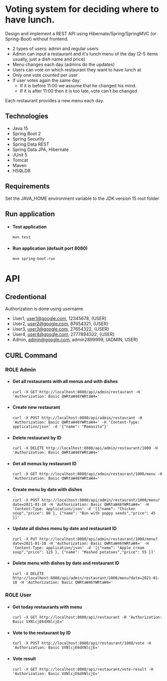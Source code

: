 
Voting system for deciding where to have lunch.
==

Design and implement a REST API using Hibernate/Spring/SpringMVC (or Spring-Boot) without frontend.

* 2 types of users: admin and regular users
* Admin can input a restaurant and it's lunch menu of the day (2-5 items usually, just a dish name and price)
* Menu changes each day (admins do the updates)
* Users can vote on which restaurant they want to have lunch at
* Only one vote counted per user
* If user votes again the same day:
  - If it is before 11:00 we assume that he changed his mind.
  - If it is after 11:00 then it is too late, vote can't be changed
    
Each restaurant provides a new menu each day.

## Technologies

* Java 15
* Spring Boot 2
* Spring Security
* Spring Data REST
* Spring Data JPA, Hibernate
* JUnit 5
* Tomcat
* Maven
* HSQLDB

## Requirements

Set the JAVA_HOME environment variable to the JDK version 15 root folder

## Run application

- #### Test application
  `mvn test`
  
- #### Run application (default port 8080)
  `mvn spring-boot:run`

# API
## Credentional

Authorization is done using username

* User1, user1@google.com, 12345678, {USER}
* User2, user2@google.com, 87654321, {USER}
* User3, user3@google.com, 27654322, {USER}
* User4, user4@google.com, 2777894322, {USER}
* Admin, admin@google.com, admin2899999, {ADMIN, USER}

## CURL Command
### ROLE Admin

- ####  Get all restaurants with all menus and with dishes
  `curl -X GET http://localhost:8080/api/admin/restaurant -H 'Authorization: Basic QWRtaW46YWRtaW4='`
  
- ####  Create new restaurant
  `curl -X POST http://localhost:8080/api/admin/restaurant -H 'Authorization: Basic QWRtaW46YWRtaW4=' -H 'Content-Type: application/json' -d '{"name": "Mamasita"}'`

- ####  Delete restaurant by ID
  `curl -X DELETE http://localhost:8080/api/admin/restaurant/1000 -H 'Authorization: Basic QWRtaW46YWRtaW4='`

- ####  Get all menus by restaurant ID
  `curl -X GET http://localhost:8080/api/admin/restaurant/1000/menu -H 'Authorization: Basic QWRtaW46YWRtaW4='`

- ####  Create menu by date with dishes 
  `curl -X POST http://localhost:8080/api/admin/restaurant/1000/menu?date=2021-01-10 -H 'Authorization: Basic QWRtaW46YWRtaW4=' -H 'Content-Type: application/json' -d '[{"name": "Chiсken soup","price": 80 }, {"name": "Bun with poppy seeds","price": 45 }]'`

- ####  Update all dishes menu by date and restaurant ID 
  `curl -X PUT http://localhost:8080/api/admin/restaurant/1000/menu?date=2021-01-10 -H 'Authorization: Basic QWRtaW46YWRtaW4=' -H 'Content-Type: application/json' -d '[{"name": "Apple cream soup","price": 125 }, {"name": "Mashed potatoes","price": 55 }]'`

- ####  Delete menu with dishes by date and restaurant ID
  `curl -X DELETE http://localhost:8080/api/admin/restaurant/1000/menu?date=2021-01-10 -H 'Authorization: Basic QWRtaW46YWRtaW4='`


### ROLE User

- ####  Get today restaurants with menu
  `curl -X GET http://localhost:8080/api/restaurant -H 'Authorization: Basic VXNlcjE6dXNlcjE='`

- ####  Vote to the restaurant by ID
  `curl -X POST http://localhost:8080/api/restaurant/1000/vote -H 'Authorization: Basic VXNlcjE6dXNlcjE='`

- ####  Vote result
  `curl -X GET http://localhost:8080/api/restaurant/vote-result -H 'Authorization: Basic VXNlcjE6dXNlcjE='`